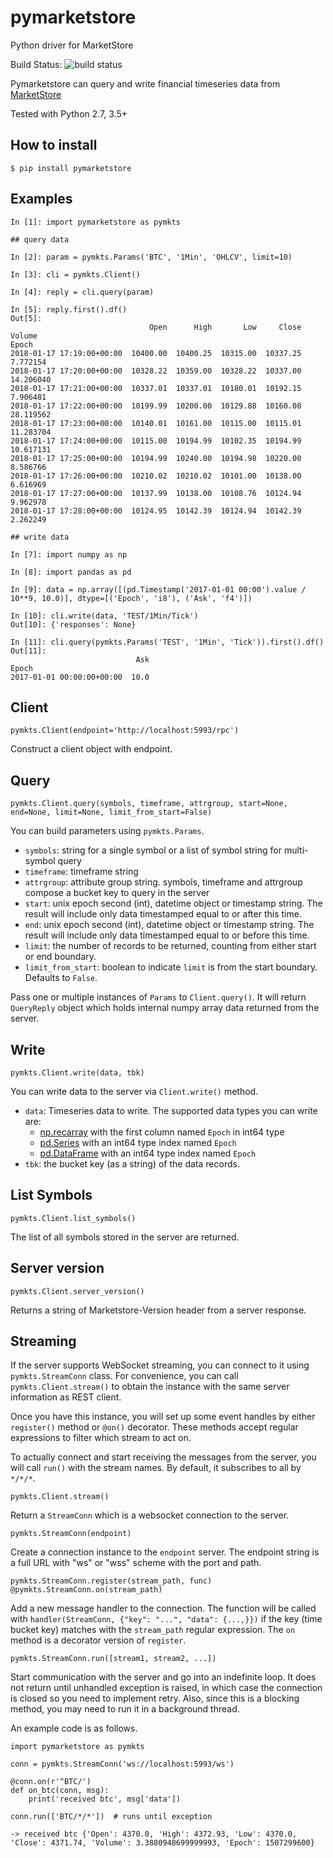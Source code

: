 # pymarketstore
Python driver for MarketStore

Build Status: ![build status](https://circleci.com/gh/alpacahq/pymarketstore/tree/master.png?971fa5b1079e8af0568db6caf772132c54f04dc2)

Pymarketstore can query and write financial timeseries data from [MarketStore](https://github.com/alpacahq/marketstore)

Tested with Python 2.7, 3.5+

## How to install

```
$ pip install pymarketstore
```

## Examples

```
In [1]: import pymarketstore as pymkts

## query data

In [2]: param = pymkts.Params('BTC', '1Min', 'OHLCV', limit=10)

In [3]: cli = pymkts.Client()

In [4]: reply = cli.query(param)

In [5]: reply.first().df()
Out[5]:
                               Open      High       Low     Close     Volume
Epoch
2018-01-17 17:19:00+00:00  10400.00  10400.25  10315.00  10337.25   7.772154
2018-01-17 17:20:00+00:00  10328.22  10359.00  10328.22  10337.00  14.206040
2018-01-17 17:21:00+00:00  10337.01  10337.01  10180.01  10192.15   7.906481
2018-01-17 17:22:00+00:00  10199.99  10200.00  10129.88  10160.08  28.119562
2018-01-17 17:23:00+00:00  10140.01  10161.00  10115.00  10115.01  11.283704
2018-01-17 17:24:00+00:00  10115.00  10194.99  10102.35  10194.99  10.617131
2018-01-17 17:25:00+00:00  10194.99  10240.00  10194.98  10220.00   8.586766
2018-01-17 17:26:00+00:00  10210.02  10210.02  10101.00  10138.00   6.616969
2018-01-17 17:27:00+00:00  10137.99  10138.00  10108.76  10124.94   9.962978
2018-01-17 17:28:00+00:00  10124.95  10142.39  10124.94  10142.39   2.262249

## write data

In [7]: import numpy as np

In [8]: import pandas as pd

In [9]: data = np.array([(pd.Timestamp('2017-01-01 00:00').value / 10**9, 10.0)], dtype=[('Epoch', 'i8'), ('Ask', 'f4')])

In [10]: cli.write(data, 'TEST/1Min/Tick')
Out[10]: {'responses': None}

In [11]: cli.query(pymkts.Params('TEST', '1Min', 'Tick')).first().df()
Out[11]:
                            Ask
Epoch
2017-01-01 00:00:00+00:00  10.0

```

## Client

`pymkts.Client(endpoint='http://localhost:5993/rpc')`

Construct a client object with endpoint.

## Query

`pymkts.Client.query(symbols, timeframe, attrgroup, start=None, end=None, limit=None, limit_from_start=False)`

You can build parameters using `pymkts.Params`.

- `symbols`: string for a single symbol or a list of symbol string for multi-symbol query
- `timeframe`: timeframe string
- `attrgroup`: attribute group string.  symbols, timeframe and attrgroup compose a bucket key to query in the server
- `start`: unix epoch second (int), datetime object or timestamp string. The result will include only data timestamped equal to or after this time.
- `end`: unix epoch second (int), datetime object or timestamp string.  The result will include only data timestamped equal to or before this time.
- `limit`: the number of records to be returned, counting from either start or end boundary.
- `limit_from_start`: boolean to indicate `limit` is from the start boundary.  Defaults to `False`.

Pass one or multiple instances of `Params` to `Client.query()`.  It will return `QueryReply` object which holds internal numpy array data returned from the server.

## Write

`pymkts.Client.write(data, tbk)`

You can write data to the server via `Client.write()` method.

- `data`: Timeseries data to write. The supported data types you can write are:
    - [np.recarray](https://docs.scipy.org/doc/numpy-dev/reference/generated/numpy.recarray.html) with the first column named `Epoch` in int64 type
    - [pd.Series](https://pandas.pydata.org/pandas-docs/stable/reference/api/pandas.Series.html) with an int64 type index named `Epoch`
    - [pd.DataFrame](https://pandas.pydata.org/pandas-docs/stable/reference/frame.html) with an int64 type index named `Epoch`
- `tbk`: the bucket key (as a string) of the data records.

## List Symbols

`pymkts.Client.list_symbols()`

The list of all symbols stored in the server are returned.

## Server version

`pymkts.Client.server_version()`

Returns a string of Marketstore-Version header from a server response.

## Streaming

If the server supports WebSocket streaming, you can connect to it using
`pymkts.StreamConn` class.  For convenience, you can call `pymkts.Client.stream()` to obtain the instance with the same server
information as REST client.

Once you have this instance, you will set up some event handles by
either `register()` method or `@on()` decorator.  These methods accept
regular expressions to filter which stream to act on.

To actually connect and start receiving the messages from the server,
you will call `run()` with the stream names.  By default, it subscribes
to all by `*/*/*`.

`pymkts.Client.stream()`

Return a `StreamConn` which is a websocket connection to the server.

`pymkts.StreamConn(endpoint)`

Create a connection instance to the `endpoint` server. The endpoint
string is a full URL with "ws" or "wss" scheme with the port and path.

`pymkts.StreamConn.register(stream_path, func)`
`@pymkts.StreamConn.on(stream_path)`

Add a new message handler to the connection.  The function will be called
with `handler(StreamConn, {"key": "...", "data": {...,}})` if the key
(time bucket key) matches with the `stream_path` regular expression.
The `on` method is a decorator version of `register`.

`pymkts.StreamConn.run([stream1, stream2, ...])`

Start communication with the server and go into an indefinite loop. It
does not return until unhandled exception is raised, in which case the
connection is closed so you need to implement retry.  Also, since this is
a blocking method, you may need to run it in a background thread.


An example code is as follows.

```
import pymarketstore as pymkts

conn = pymkts.StreamConn('ws://localhost:5993/ws')

@conn.on(r'^BTC/')
def on_btc(conn, msg):
    print('received btc', msg['data'])

conn.run(['BTC/*/*'])  # runs until exception

-> received btc {'Open': 4370.0, 'High': 4372.93, 'Low': 4370.0, 'Close': 4371.74, 'Volume': 3.3880948699999993, 'Epoch': 1507299600}
```
